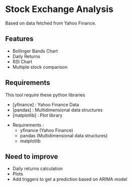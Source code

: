 # Stock Exchange Analysis

Based on data fetched from Yahoo Finance.

## Features

- Bollinger Bands Chart
- Daily Returns
- RSI Chart
- Multiple stock comparison

## Requirements

This tool require these python libraries

- [yfinance] : Yahoo Finance Data
- [pandas] : Multidimensional data structures
- [matplotlib] : Plot library

* Requirements :
    * yfinance (Yahoo Finance)
    * pandas (Multidimensional data structures)
    * matplotlib

## Need to improve

- Daily returns calculation
- Plots 
- Add triggers to get a prediction based on ARIMA model
